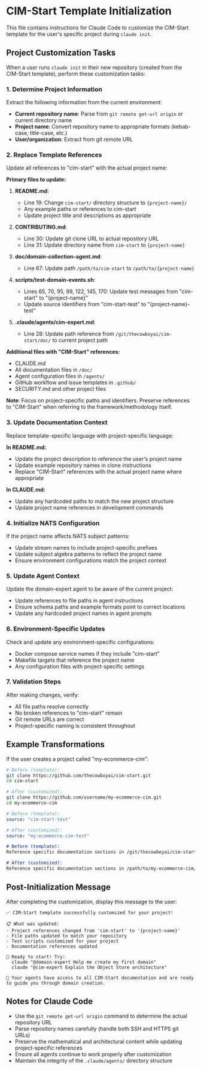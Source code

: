<!-- Copyright (c) 2025 - Cowboy AI, LLC. -->

# CIM-Start Template Initialization

This file contains instructions for Claude Code to customize the CIM-Start template for the user's specific project during `claude init`.

## Project Customization Tasks

When a user runs `claude init` in their new repository (created from the CIM-Start template), perform these customization tasks:

### 1. Determine Project Information

Extract the following information from the current environment:
- **Current repository name**: Parse from `git remote get-url origin` or current directory name
- **Project name**: Convert repository name to appropriate formats (kebab-case, title-case, etc.)
- **User/organization**: Extract from git remote URL

### 2. Replace Template References

Update all references to "cim-start" with the actual project name:

**Primary files to update:**

1. **README.md**:
   - Line 19: Change `cim-start/` directory structure to `{project-name}/`
   - Any example paths or references to cim-start
   - Update project title and descriptions as appropriate

2. **CONTRIBUTING.md**:
   - Line 30: Update git clone URL to actual repository URL  
   - Line 31: Update directory name from `cim-start` to `{project-name}`

3. **doc/domain-collection-agent.md**:
   - Line 67: Update path `/path/to/cim-start` to `/path/to/{project-name}`

4. **scripts/test-domain-events.sh**:
   - Lines 65, 70, 95, 99, 122, 145, 170: Update test messages from "cim-start" to "{project-name}"
   - Update source identifiers from "cim-start-test" to "{project-name}-test"

5. **.claude/agents/cim-expert.md**:
   - Line 28: Update path reference from `/git/thecowboyai/cim-start/doc/` to current project path

**Additional files with "CIM-Start" references:**
- CLAUDE.md
- All documentation files in `/doc/` 
- Agent configuration files in `/agents/`
- GitHub workflow and issue templates in `.github/`
- SECURITY.md and other project files

**Note**: Focus on project-specific paths and identifiers. Preserve references to "CIM-Start" when referring to the framework/methodology itself.

### 3. Update Documentation Context

Replace template-specific language with project-specific language:

**In README.md:**
- Update the project description to reference the user's project name
- Update example repository names in clone instructions
- Replace "CIM-Start" references with the actual project name where appropriate

**In CLAUDE.md:**
- Update any hardcoded paths to match the new project structure
- Update project name references in development commands

### 4. Initialize NATS Configuration

If the project name affects NATS subject patterns:
- Update stream names to include project-specific prefixes
- Update subject algebra patterns to reflect the project name  
- Ensure environment configurations match the project context

### 5. Update Agent Context

Update the domain-expert agent to be aware of the current project:
- Update references to file paths in agent instructions
- Ensure schema paths and example formats point to correct locations
- Update any hardcoded project names in agent prompts

### 6. Environment-Specific Updates

Check and update any environment-specific configurations:
- Docker compose service names if they include "cim-start"
- Makefile targets that reference the project name
- Any configuration files with project-specific settings

### 7. Validation Steps

After making changes, verify:
- All file paths resolve correctly
- No broken references to "cim-start" remain
- Git remote URLs are correct
- Project-specific naming is consistent throughout

## Example Transformations

If the user creates a project called "my-ecommerce-cim":

```bash
# Before (template):
git clone https://github.com/thecowboyai/cim-start.git
cd cim-start

# After (customized):
git clone https://github.com/username/my-ecommerce-cim.git  
cd my-ecommerce-cim
```

```yaml
# Before (template):
source: "cim-start-test"

# After (customized):
source: "my-ecommerce-cim-test"
```

```markdown
# Before (template):
Reference specific documentation sections in /git/thecowboyai/cim-start/doc/

# After (customized):
Reference specific documentation sections in /path/to/my-ecommerce-cim/doc/
```

## Post-Initialization Message

After completing the customization, display this message to the user:

```
✅ CIM-Start template successfully customized for your project!

📋 What was updated:
- Project references changed from 'cim-start' to '{project-name}'
- File paths updated to match your repository
- Test scripts customized for your project
- Documentation references updated

🚀 Ready to start! Try:
  claude "@domain-expert Help me create my first domain"
  claude "@cim-expert Explain the Object Store architecture"

📖 Your agents have access to all CIM-Start documentation and are ready to guide you through domain creation.
```

## Notes for Claude Code

- Use the `git remote get-url origin` command to determine the actual repository URL
- Parse repository names carefully (handle both SSH and HTTPS git URLs)
- Preserve the mathematical and architectural content while updating project-specific references
- Ensure all agents continue to work properly after customization
- Maintain the integrity of the `.claude/agents/` directory structure